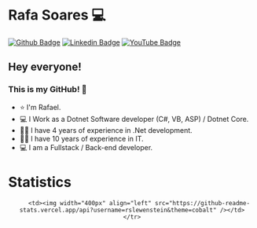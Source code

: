 # Rafa Soares 💻

[![Github Badge](https://img.shields.io/badge/-Github-000?style=flat-square&logo=Github&logoColor=white&link=https://github.com/rslewenstein)](https://github.com/rslewenstein)
[![Linkedin Badge](https://img.shields.io/badge/-LinkedIn-blue?style=flat-square&logo=Linkedin&logoColor=white&link=https://www.linkedin.com/in/rafael-soares-lewenstein/)](https://www.linkedin.com/in/rafael-soares-lewenstein/)
[![YouTube Badge](https://img.shields.io/badge/YouTube-%23FF0000.svg?&style=flat-square&logo=youtube&logoColor=white&link=https://youtube.com/c/RafaelSoaresLew)](https://youtube.com/c/RafaelSoaresLew)


## Hey everyone!
### This is my GitHub! 🤗

- ⭐ I'm Rafael.
- 💻 I Work as a Dotnet Software developer (C#, VB, ASP) / Dotnet Core.
- 👨‍💻 I have 4 years of experience in .Net development.
- 👨‍💻 I have 10 years of experience in IT.
- 💻 I am a Fullstack / Back-end developer.

# Statistics
<center>
<table>
    <tr>
        
        <td><img width="400px" align="left" src="https://github-readme-stats.vercel.app/api?username=rslewenstein&theme=cobalt" /></td>
    </tr>
</table>
</center>
